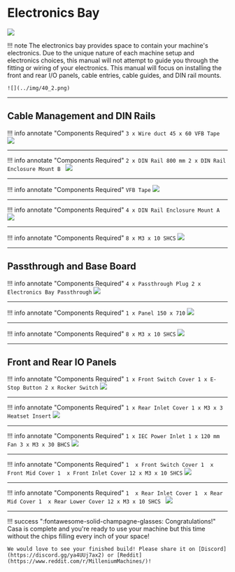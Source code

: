 # Electronics Bay

![](../img/40_1.png)

!!! note
    The electronics bay provides space to contain your machine's electronics. Due to the unique nature of each machine setup and electronics choices, this manual will not attempt to guide you through the fitting or wiring of your electronics. This manual will focus on installing the front and rear I/O panels, cable entries, cable guides, and DIN rail mounts.

    ![](../img/40_2.png)

---

## Cable Management and DIN Rails

!!! info annotate "Components Required"
    ```
        3 x Wire duct 45 x 60
        VFB Tape
    ```
![](../img/40_EL_s1.png)

---

!!! info annotate "Components Required"
    ```
        2 x DIN Rail 800 mm
        2 x DIN Rail Enclosure Mount B 
    ```
![](../img/40_EL_s2.png)

---

!!! info annotate "Components Required"
    ```
        VFB Tape
    ```
![](../img/40_EL_s3.png)

---

!!! info annotate "Components Required"
    ```
        4 x DIN Rail Enclosure Mount A
    ```
![](../img/40_EL_s4.png)

---

!!! info annotate "Components Required"
    ```
        8 x M3 x 10 SHCS
    ```
![](../img/40_EL_s5.png)

---

## Passthrough and Base Board

!!! info annotate "Components Required"
    ```
        4 x Passthrough Plug
        2 x Electronics Bay Passthrough
    ```
![](../img/40_PT_s1.png)

---

!!! info annotate "Components Required"
    ```
        1 x Panel 150 x 710
    ```
![](../img/40_PT_s2.png)

---

!!! info annotate "Components Required"
    ```
        8 x M3 x 10 SHCS
    ```
![](../img/40_PT_s3.png)

---

## Front and Rear IO Panels

!!! info annotate "Components Required"
    ```
        1 x Front Switch Cover
        1 x E-Stop Button
        2 x Rocker Switch
    ```
![](../img/40_IO_s1.png)

---

!!! info annotate "Components Required"
    ```
        1 x Rear Inlet Cover
        1 x M3 x 3 Heatset Insert
    ```
![](../img/40_IO_s2.png)

---

!!! info annotate "Components Required"
    ```
        1 x IEC Power Inlet
        1 x 120 mm Fan
        3 x M3 x 30 BHCS
    ```
![](../img/40_IO_s3.png)

---

!!! info annotate "Components Required"
    ```
        1  x Front Switch Cover
        1  x Front Mid Cover
        1  x Front Inlet Cover
        12 x M3 x 10 SHCS
    ```
![](../img/40_IO_s4.png)

---

!!! info annotate "Components Required"
    ```
        1  x Rear Inlet Cover
        1  x Rear Mid Cover
        1  x Rear Lower Cover
        12 x M3 x 10 SHCS 
    ```
![](../img/40_IO_s5.png)

---

!!! success ":fontawesome-solid-champagne-glasses: Congratulations!"
    Casa is complete and you're ready to use your machine but this time without the chips filling every inch of your space!

    We would love to see your finished build! Please share it on [Discord](https://discord.gg/ya4UUj7ax2) or [Reddit](https://www.reddit.com/r/MilleniumMachines/)!

<!-- [Next Chapter: Basement](./50_basement.md) -->
